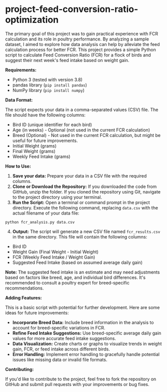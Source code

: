 # project-feed-conversion-ratio-optimization
The primary goal of this project was to gain practical experience with FCR calculation and its role in poultry performance. By analyzing a sample dataset, I aimed to explore how data analysis can help by alleviate the feed calculation process for better FCR. 
This project provides a simple Python script to calculate Feed Conversion Ratio (FCR) for a flock of birds and suggest their next week's feed intake based on weight gain.

**Requirements:**

* Python 3 (tested with version 3.8)
* pandas library (`pip install pandas`)
* NumPy library (`pip install numpy`)

**Data Format:**

The script expects your data in a comma-separated values (CSV) file. The file should have the following columns:

* Bird ID (unique identifier for each bird)
* Age (in weeks) - Optional (not used in the current FCR calculation)
* Breed (Optional) - Not used in the current FCR calculation, but might be useful for future improvements.
* Initial Weight (grams)
* Final Weight (grams)
* Weekly Feed Intake (grams)

**How to Use:**

1. **Save your data:** Prepare your data in a CSV file with the required columns. 
2. **Clone or Download the Repository:** If you downloaded the code from GitHub, unzip the folder. If you cloned the repository using Git, navigate to the project directory using your terminal.
3. **Run the Script:** Open a terminal or command prompt in the project directory. Execute the following command, replacing `data.csv` with the actual filename of your data file:

```
python fcr_analysis.py data.csv
```

4. **Output:** The script will generate a new CSV file named `fcr_results.csv` in the same directory. This file will contain the following columns:

* Bird ID
* Weight Gain (Final Weight - Initial Weight)
* FCR (Weekly Feed Intake / Weight Gain)
* Suggested Feed Intake (based on assumed average daily gain)

**Note:** The suggested feed intake is an estimate and may need adjustments based on factors like breed, age, and individual bird differences. It's recommended to consult a poultry expert for breed-specific recommendations.

**Adding Features:**

This is a basic script with potential for further development. Here are some ideas for future improvements:

* **Incorporate Breed Data:**  Include breed information in the analysis to account for breed-specific variations in FCR.
* **Refine Feed Intake Suggestions:** Use breed-specific average daily gain values for more accurate feed intake suggestions.
* **Data Visualization:** Create charts or graphs to visualize trends in weight gain, FCR, or feed intake across different birds.
* **Error Handling:** Implement error handling to gracefully handle potential issues like missing data or invalid file formats.

**Contributing:**

If you'd like to contribute to the project, feel free to fork the repository on GitHub and submit pull requests with your improvements or bug fixes.

